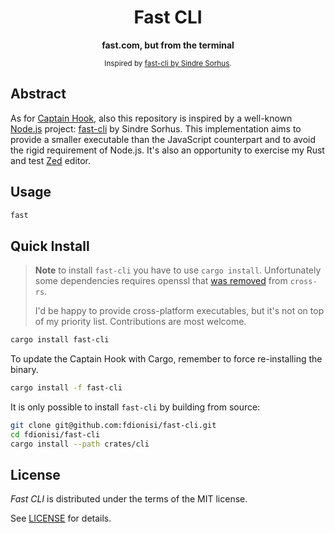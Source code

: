 <div align="center">
  <h1>Fast CLI</h1>
  <p>
    <b>
      fast.com, but from the terminal
    </b>
  </p>
  <sub>
    Inspired by
    <a href="https://github.com/sindresorhus/fast-cli" target="_blank">fast-cli by Sindre Sorhus</a>.
  </sub>
</div>

## Abstract

As for [Captain Hook](https://github.com/fdionisi/fast-cli), also
this repository is inspired by a well-known
[Node.js](https://github.com/nodejs/node) project:
[fast-cli](https://github.com/sindresorhus/fast-cli) by Sindre Sorhus. This
implementation aims to provide a smaller executable than the JavaScript
counterpart and to avoid the rigid requirement of Node.js. It's also an
opportunity to exercise my Rust and test [Zed](https://zed.dev) editor.

## Usage

```sh
fast
```

## Quick Install

> **Note** to install `fast-cli` you have to use `cargo install`. Unfortunately
> some dependencies requires openssl that
> [was removed](https://github.com/cross-rs/cross/issues/229) from `cross-rs`.
>
> I'd be happy to provide cross-platform executables, but it's not on top of my
> priority list. Contributions are most welcome.

```sh
cargo install fast-cli
```

To update the Captain Hook with Cargo, remember to force re-installing the
binary.

```sh
cargo install -f fast-cli
```

It is only possible to install `fast-cli` by building from source:
```sh
git clone git@github.com:fdionisi/fast-cli.git
cd fdionisi/fast-cli
cargo install --path crates/cli
```

## License

_Fast CLI_ is distributed under the terms of the MIT license.

See [LICENSE](LICENSE) for details.
